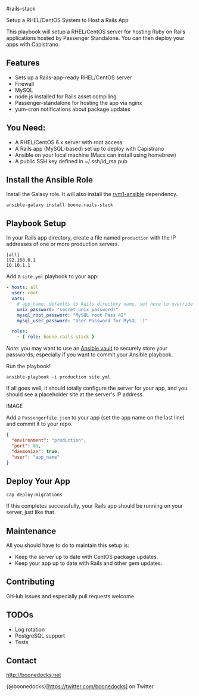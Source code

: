 #rails-stack

Setup a RHEL/CentOS System to Host a Rails App

This playbook will setup a RHEL/CentOS server for hosting Ruby on Rails
applications hosted by Passenger Standalone. You can then deploy your apps with
Capistrano.

## Features

* Sets up a Rails-app-ready RHEL/CentOS server
* Firewall
* MySQL
* node.js installed for Rails asset compiling
* Passenger-standalone for hosting the app via nginx
* yum-cron notifications about package updates

## You Need:

* A RHEL/CentOS 6.x server with root access
* A Rails app (MySQL-based) set up to deploy with Capistrano
* Ansible on your local machine (Macs can install using homebrew)
* A public SSH key defined in ~/.ssh/id_rsa.pub

## Install the Ansible Role

Install the Galaxy role. It will also install the
[rvm1-ansible](https://github.com/rvm/rvm1-ansible) dependency.

```
ansible-galaxy install boone.rails-stack
```

## Playbook Setup

In your Rails app directory, create a file named `production` with the IP
addresses of one or more production servers.

```
[all]
192.168.0.1
10.10.1.1
```

Add a `site.yml` playbook to your app:

```yaml
- hosts: all
  user: root
  vars:
    # app_name: defaults to Rails directory name, set here to override
    unix_password: "secret_unix_password!"
    mysql_root_password: "MySQL root Pass 42"
    mysql_user_password: "User Password for MySQL :)"

  roles:
    - { role: boone.rails-stack }
```

*Note*: you may want to use an
[Ansible vault](http://docs.ansible.com/ansible/playbooks_vault.html)
to securely store your passwords, especially if you want to commit your
Ansible playbook.

Run the playbook!

```
ansible-playbook -i production site.yml
```

If all goes well, it should totally configure the server for your app, and you
should see a placeholder site at the server's IP address.

IMAGE

Add a `Passengerfile.json` to your app (set the app name on the last line) and
commit it to your repo.

```json
{
  "environment": "production",
  "port": 80,
  "daemonize": true,
  "user": "app_name"
}
```

## Deploy Your App

```
cap deploy:migrations
```

If this completes successfully, your Rails app should be running on your server, just like that.

## Maintenance

All you should have to do to maintain this setup is:

* Keep the server up to date with CentOS package updates.
* Keep your app up to date with Rails and other gem updates.

## Contributing

GitHub issues and especially pull requests welcome.

## TODOs

* Log rotation
* PostgreSQL support
* Tests

## Contact

http://boonedocks.net

{@boonedocks}[https://twitter.com/boonedocks] on Twitter
